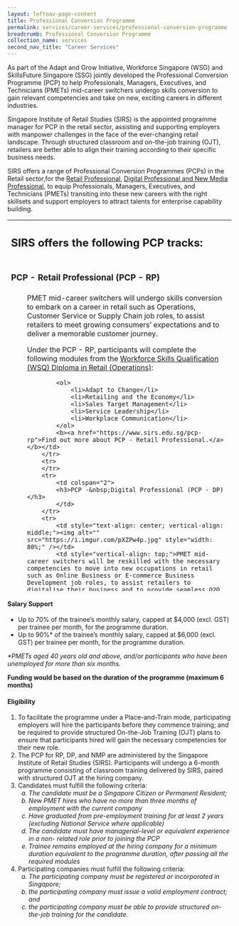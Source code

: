 ```yaml
---
layout: leftnav-page-content
title: Professional Conversion Programme
permalink: services/career-services/professional-conversion-programme
breadcrumb: Professional Conversion Programme
collection_name: services
second_nav_title: "Career Services"
---
```

<p>As part of the Adapt and Grow Initiative, Workforce Singapore (WSG) and SkillsFuture Singapore (SSG) jointly developed the Professional Conversion Programme (PCP) to help Professionals, Managers, Executives, and Technicians (PMETs) mid-career switchers undergo skills conversion to gain relevant competencies and take on new, exciting careers in different industries.</p>


<p>Singapore Institute of Retail Studies (SIRS) is the appointed programme manager for PCP in the retail sector, assisting and supporting employers with manpower challenges in the face of the ever-changing retail landscape. Through structured classroom and on-the-job training (OJT), retailers are better able to align their training according to their specific business needs.</p>

<p>SIRS offers a range of Professional Conversion Programmes (PCPs) in the Retail sector,for the <a href="http://www.sirsdigitalcommerce.com/professional-conversion-programme.html">Retail Professional</a>, <a href="https://www.sirsdigitalcommerce.com/professional-conversion-programme.html" target="_blank">Digital Professional and New Media Professional</a>, to equip Professionals, Managers, Executives, and Technicians (PMETs) transiting into these new careers with the right skillsets and support employers to attract talents for enterprise capability building.&nbsp;&nbsp;</p>

<table style="width: 100%; height: 832px; text-align: left;">
	<tbody>
		<tr>
			<td colspan="2">
			<h2><span id="mainContent_nestedContent_Label5">SIRS offers the following PCP tracks:</span></h2>
			</td>
		</tr>
		<tr>
			<td colspan="2">
			<h3>PCP - Retail Professional (PCP - RP)</h3>
			</td>
		</tr>
		<tr>
			<td style="text-align: center; vertical-align: middle;"><img alt="" src="https://i.imgur.com/Jc3hINs.jpg" style="width: 80%;" /></td>
			<td style="vertical-align: top;">PMET mid-career switchers will undergo skills conversion to embark on a career in retail such as Operations, Customer Service or Supply Chain job roles, to assist retailers to meet growing consumers’ expectations and to deliver a memorable customer journey.
			<p>Under the PCP - RP, participants will complete the following modules from the <a href="https://www.sirs.edu.sg/CourseOverviewDetails.aspx?course_code=WSQ+Diploma+in+Retail+(Operations)" target="_blank">Workforce Skills Qualification (WSQ) Diploma in Retail (Operations)</a>:</p>

			<ol>
				<li>Adapt to Change</li>
				<li>Retailing and the Economy</li>
				<li>Sales Target Management</li>
				<li>Service Leadership</li>
				<li>Workplace Communication</li>
			</ol>
			<b><a href="https://www.sirs.edu.sg/pcp-rp">Find out more about PCP - Retail Professional.</a></b></td>
		</tr>
		<tr>
		</tr>
		<tr>
			<td colspan="2">
			<h3>PCP -&nbsp;Digital Professional (PCP - DP)</h3>
			</td>
		</tr>
		<tr>
			<td style="text-align: center; vertical-align: middle;"><img alt="" src="https://i.imgur.com/pXZPw4p.jpg" style="width: 80%;" /></td>
			<td style="vertical-align: top;">PMET mid-career switchers will be reskilled with the necessary competencies to move into new occupations in retail such as Online Business or E-commerce Business Development job roles, to assist retailers to digitalise their business and to provide seamless O2O integration.
			<p>Under the PCP - DP, participants will have to complete the following programmes:</p>

			<ol>
				<li><a href="https://www.sirsdigitalcommerce.com/entrepreneur-startup-programme.html" target="_blank">Alibaba Business School - SIRS Entrepreneur Startup Programme</a></li>
				<li><a href="https://www.sirsdigitalcommerce.com/managerial-elite-programme.html" target="_blank">Alibaba Business School - SIRS Managerial Elite Programme</a></li>
				<li><a href="https://www.sirsdigitalcommerce.com/alibaba-content-marketing-programme.html" target="_blank">Alibaba Business School - SIRS Boost Sales through Effective Content Marketing Programme</a></li>
			</ol>
			<b><a href="https://www.sirsdigitalcommerce.com/pcp-dp.html" target="_blank">Find out more about PCP - Digital Professional.</a></b></td>
		</tr>
		<tr>
			<td colspan="2">
			<h3>PCP - New Media&nbsp;Professional (PCP - NMP)</h3>
			</td>
		</tr>
		<tr>
			<td style="text-align: center; vertical-align: middle;"><img alt="" src="https://i.imgur.com/reFAbZL.jpg" style="width: 80%;" /></td>
			<td style="vertical-align: top;">Live broadcast is gaining traction as it becomes a popular and effective way to engage customers. To keep abreast of the new trend and support employers to develop their media communication for digital commerce, the new PCP track aims to groom new media enthusiasts into professionals with the relevant skills, such as storytelling and video production, to help employers engage with their fan communities in their marketing and promotional campaigns.
			<p>Under the PCP - NMP, participants will have to complete the following programmes:</p>

			<ol>
				<li><a href="https://www.sirsdigitalcommerce.com/entrepreneur-startup-programme.html" target="_blank">Alibaba Business School - SIRS Entrepreneur Startup Programme</a></li>
				<li><a href="https://www.sirsdigitalcommerce.com/alibaba-content-marketing-programme.html" target="_blank">Alibaba Business School - SIRS Boost Sales through Effective Content Marketing Programme</a></li>
				<li><a href="https://www.mediaacademy.sg/page/FUNDED-PROGRAMMES/making-online-content" target="_blank">Singapore Media Academy's Making Online Content Programme</a></li>
			</ol>
			<b><a href="https://www.sirsdigitalcommerce.com/pcp-nmp.html" target="_blank">Find out more about PCP - New Media Professional.</a></b></td>
		</tr>
	</tbody>
</table>

<h4>Salary Support</h4>

<ul>
	<li>Up to 70% of the trainee’s monthly salary, capped at $4,000 (excl. GST) per trainee per month, for the programme duration.</li>
	<li>Up to 90%* of the trainee’s monthly salary, capped at $6,000 (excl. GST) per trainee per month, for the programme duration.</li>
</ul>

<p><em>*PMETs aged 40 years old and above, and/or participants who have been unemployed for more than six months.</em></p>

<p><strong>Funding would be based on the duration of the programme (maximum 6 months)</strong></p>

<h4>Eligibility</h4>

<ol>
	<li>To facilitate the programme under a Place-and-Train mode, participating employers will hire the participants before they commence training; and be required to provide structured On-the-Job Training (OJT) plans to ensure that participants hired will gain the necessary competencies for their new role.</li>
	<li>The PCP for RP, DP, and NMP are administered by the Singapore Institute of Retail Studies (SIRS). Participants will undergo a 6-month programme consisting of classroom training delivered by SIRS, paired with structured OJT at the hiring company.</li>
	<li>Candidates must fulfill the following criteria:
	<ol style="font-style: italic;" type="a">
		<li>The candidate must be a Singapore Citizen or Permanent Resident;</li>
		<li>New PMET hires who have no more than three months of employment with the current company</li>
		<li>Have graduated from pre-employment training for at least 2 years (excluding National Service where applicable)</li>
		<li>The candidate must have managerial-level or equivalent experience in a non- related role prior to joining the PCP</li>
		<li>Trainee remains employed at the hiring company for a minimum duration equivalent to the programme duration, after passing all the required modules</li>
	</ol>
	</li>
	<li>Participating companies must fulfill the following criteria:
	<ol style="font-style: italic;" type="a">
		<li>The participating company must be registered or incorporated in Singapore;</li>
		<li>the participating company must issue a valid employment contract; and</li>
		<li>the participating company must be able to provide structured on-the-job training for the candidate.</li>
	</ol>
	</li>
</ol>
